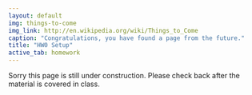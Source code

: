 ```yaml
---
layout: default
img: things-to-come
img_link: http://en.wikipedia.org/wiki/Things_to_Come
caption: "Congratulations, you have found a page from the future."
title: "HW0 Setup"
active_tab: homework
---
```


Sorry this page is still under construction. Please check back after the material is covered in class.

